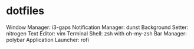# dotfiles
Window Manager: i3-gaps
Notification Manager: dunst
Background Setter: nitrogen
Text Editor: vim
Terminal Shell: zsh with oh-my-zsh 
Bar Manager: polybar
Application Launcher: rofi
